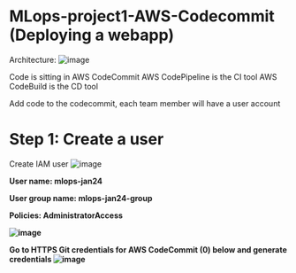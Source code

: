 # MLops-project1-AWS-Codecommit (Deploying a webapp)

Architecture:
![image](https://github.com/nibinkjoseph/MLops-project1-AWS-Codecommit/assets/63180074/1e83f94b-6924-4386-97a1-d35dab4234c0)


Code is sitting in  AWS CodeCommit
AWS CodePipeline is the CI tool
AWS CodeBuild is the CD tool

Add code to the codecommit, each team member will have a user account
# Step 1: Create a user
Create IAM user
![image](https://github.com/nibinkjoseph/MLops-project1-AWS-Codecommit/assets/63180074/4bfbddf9-241e-4075-8a39-2b17eb0e36da)

<b> User name: mlops-jan24

<b>User group name: mlops-jan24-group

<b>Policies: AdministratorAccess

![image](https://github.com/nibinkjoseph/MLops-project1-AWS-Codecommit/assets/63180074/c81a3400-6d23-4d43-b7ba-1a73ca94603e)

Go to HTTPS Git credentials for AWS CodeCommit (0) below and generate credentials
![image](https://github.com/nibinkjoseph/MLops-project1-AWS-Codecommit/assets/63180074/a8a587d1-7d75-45e8-a3af-f84ad0b8caac)

